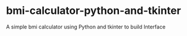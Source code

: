 # bmi-calculator-python-and-tkinter
A simple bmi calculator using Python and tkinter to build Interface

